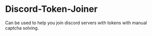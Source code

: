 # Discord-Token-Joiner
Can be used to help you join discord servers with tokens with manual captcha solving.
